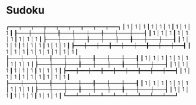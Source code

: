 # Sudoku

<!-- https://github.com/Miigon/full-codes-from-blog/blob/ca36037a93f7b5d641489a75152f101c93471252/tic-tac-toe.go#L86 -->

┏━━━┯━━━┯━━━┳━━━┯━━━┯━━━┳━━━┯━━━┯━━━┓
┃ 1 │ 1 │ 1 ┃ 1 │ 1 │ 1 ┃ 1 │ 1 │ 1 ┃
┠───┼───┼───╂───┼───┼───╂───┼───┼───┨
┃ 1 │ 1 │ 1 ┃ 1 │ 1 │ 1 ┃ 1 │ 1 │ 1 ┃
┠───┼───┼───╂───┼───┼───╂───┼───┼───┨
┃ 1 │ 1 │ 1 ┃ 1 │ 1 │ 1 ┃ 1 │ 1 │ 1 ┃
┣━━━┿━━━┿━━━╋━━━┿━━━┿━━━╋━━━┿━━━┿━━━┫
┃ 1 │ 1 │ 1 ┃ 1 │ 1 │ 1 ┃ 1 │ 1 │ 1 ┃
┠───┼───┼───╂───┼───┼───╂───┼───┼───┨
┃ 1 │ 1 │ 1 ┃ 1 │ 1 │ 1 ┃ 1 │ 1 │ 1 ┃
┠───┼───┼───╂───┼───┼───╂───┼───┼───┨
┃ 1 │ 1 │ 1 ┃ 1 │ 1 │ 1 ┃ 1 │ 1 │ 1 ┃
┣━━━┿━━━┿━━━╋━━━┿━━━┿━━━╋━━━┿━━━┿━━━┫
┃ 1 │ 1 │ 1 ┃ 1 │ 1 │ 1 ┃ 1 │ 1 │ 1 ┃
┠───┼───┼───╂───┼───┼───╂───┼───┼───┨
┃ 1 │ 1 │ 1 ┃ 1 │ 1 │ 1 ┃ 1 │ 1 │ 1 ┃
┠───┼───┼───╂───┼───┼───╂───┼───┼───┨
┃ 1 │ 1 │ 1 ┃ 1 │ 1 │ 1 ┃ 1 │ 1 │ 1 ┃
┗━━━┷━━━┷━━━┻━━━┷━━━┷━━━┻━━━┷━━━┷━━━┛

